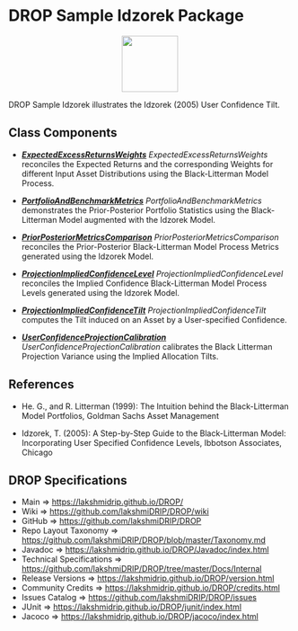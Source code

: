 # DROP Sample Idzorek Package

<p align="center"><img src="https://github.com/lakshmiDRIP/DROP/blob/master/DRIP_Logo.gif?raw=true" width="100"></p>

DROP Sample Idzorek illustrates the Idzorek (2005) User Confidence Tilt.


## Class Components

 * [***ExpectedExcessReturnsWeights***](https://github.com/lakshmiDRIP/DROP/tree/master/src/main/java/org/drip/sample/idzorek/ExpectedExcessReturnsWeights.java)
 <i>ExpectedExcessReturnsWeights</i> reconciles the Expected Returns and the corresponding Weights for
 different Input Asset Distributions using the Black-Litterman Model Process.

 * [***PortfolioAndBenchmarkMetrics***](https://github.com/lakshmiDRIP/DROP/tree/master/src/main/java/org/drip/sample/idzorek/PortfolioAndBenchmarkMetrics.java)
 <i>PortfolioAndBenchmarkMetrics</i> demonstrates the Prior-Posterior Portfolio Statistics using the
 Black-Litterman Model augmented with the Idzorek Model.

 * [***PriorPosteriorMetricsComparison***](https://github.com/lakshmiDRIP/DROP/tree/master/src/main/java/org/drip/sample/idzorek/PriorPosteriorMetricsComparison.java)
 <i>PriorPosteriorMetricsComparison</i> reconciles the Prior-Posterior Black-Litterman Model Process Metrics
 generated using the Idzorek Model.

 * [***ProjectionImpliedConfidenceLevel***](https://github.com/lakshmiDRIP/DROP/tree/master/src/main/java/org/drip/sample/idzorek/ProjectionImpliedConfidenceLevel.java)
 <i>ProjectionImpliedConfidenceLevel</i> reconciles the Implied Confidence Black-Litterman Model Process
 Levels generated using the Idzorek Model.

 * [***ProjectionImpliedConfidenceTilt***](https://github.com/lakshmiDRIP/DROP/tree/master/src/main/java/org/drip/sample/idzorek/ProjectionImpliedConfidenceLevel.java)
 <i>ProjectionImpliedConfidenceTilt</i> computes the Tilt induced on an Asset by a User-specified Confidence.

 * [***UserConfidenceProjectionCalibration***](https://github.com/lakshmiDRIP/DROP/tree/master/src/main/java/org/drip/sample/idzorek/UserConfidenceProjectionCalibration.java)
 <i>UserConfidenceProjectionCalibration</i> calibrates the Black Litterman Projection Variance using the
 Implied Allocation Tilts.


## References

 * He. G., and R. Litterman (1999): The Intuition behind the Black-Litterman Model Portfolios, Goldman Sachs
 	Asset Management

 * Idzorek, T. (2005): A Step-by-Step Guide to the Black-Litterman Model: Incorporating User Specified
 	Confidence Levels, Ibbotson Associates, Chicago


## DROP Specifications

 * Main                     => https://lakshmidrip.github.io/DROP/
 * Wiki                     => https://github.com/lakshmiDRIP/DROP/wiki
 * GitHub                   => https://github.com/lakshmiDRIP/DROP
 * Repo Layout Taxonomy     => https://github.com/lakshmiDRIP/DROP/blob/master/Taxonomy.md
 * Javadoc                  => https://lakshmidrip.github.io/DROP/Javadoc/index.html
 * Technical Specifications => https://github.com/lakshmiDRIP/DROP/tree/master/Docs/Internal
 * Release Versions         => https://lakshmidrip.github.io/DROP/version.html
 * Community Credits        => https://lakshmidrip.github.io/DROP/credits.html
 * Issues Catalog           => https://github.com/lakshmiDRIP/DROP/issues
 * JUnit                    => https://lakshmidrip.github.io/DROP/junit/index.html
 * Jacoco                   => https://lakshmidrip.github.io/DROP/jacoco/index.html

